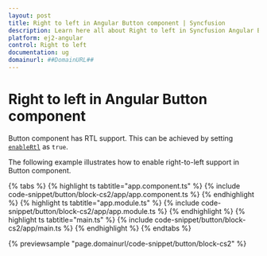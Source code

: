 ```yaml
---
layout: post
title: Right to left in Angular Button component | Syncfusion
description: Learn here all about Right to left in Syncfusion Angular Button component of Syncfusion Essential JS 2 and more.
platform: ej2-angular
control: Right to left 
documentation: ug
domainurl: ##DomainURL##
---
```


# Right to left in Angular Button component

Button component has RTL support. This can be achieved by setting [`enableRtl`](https://ej2.syncfusion.com/angular/documentation/api/button#enablertl) as `true`.

The following example illustrates how to enable right-to-left support in Button component.

{% tabs %}
{% highlight ts tabtitle="app.component.ts" %}
{% include code-snippet/button/block-cs2/app/app.component.ts %}
{% endhighlight %}
{% highlight ts tabtitle="app.module.ts" %}
{% include code-snippet/button/block-cs2/app/app.module.ts %}
{% endhighlight %}
{% highlight ts tabtitle="main.ts" %}
{% include code-snippet/button/block-cs2/app/main.ts %}
{% endhighlight %}
{% endtabs %}
  
{% previewsample "page.domainurl/code-snippet/button/block-cs2" %}